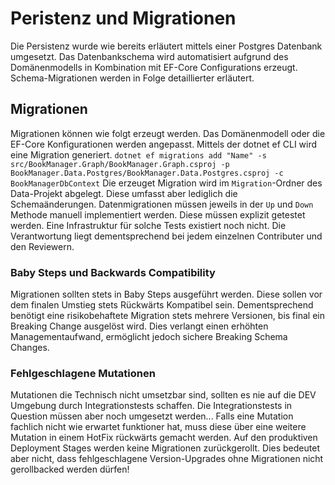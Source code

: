 # Peristenz und Migrationen
Die Persistenz wurde wie bereits erläutert mittels einer Postgres Datenbank umgesetzt.
Das Datenbankschema wird automatisiert aufgrund des Domänenmodells in Kombination mit EF-Core Configurations erzeugt.
Schema-Migrationen werden in Folge detaillierter erläutert.

## Migrationen
Migrationen können wie folgt erzeugt werden.
Das Domänenmodell oder die EF-Core Konfigurationen werden angepasst.
Mittels der dotnet ef CLI wird eine Migration generiert.
```dotnet ef migrations add "Name" -s src/BookManager.Graph/BookManager.Graph.csproj -p BookManager.Data.Postgres/BookManager.Data.Postgres.csproj -c BookManagerDbContext```
Die erzeuget Migration wird im `Migration`-Ordner des Data-Projekt abgelegt. Diese umfasst aber lediglich die Schemaänderungen. Datenmigrationen müssen jeweils in der `Up` und `Down` Methode manuell implementiert werden.
Diese müssen explizit getestet werden. Eine Infrastruktur für solche Tests existiert noch nicht. Die Verantwortung liegt dementsprechend bei jedem einzelnen Contributer und den Reviewern.

### Baby Steps und Backwards Compatibility
Migrationen sollten stets in Baby Steps ausgeführt werden. Diese sollen vor dem finalen Umstieg stets Rückwärts Kompatibel sein.
Dementsprechend benötigt eine risikobehaftete Migration stets mehrere Versionen, bis final ein Breaking Change ausgelöst wird.
Dies verlangt einen erhöhten Managementaufwand, ermöglicht jedoch sichere Breaking Schema Changes.

### Fehlgeschlagene Mutationen
Mutationen die Technisch nicht umsetzbar sind, sollten es nie auf die DEV Umgebung durch Integrationstests schaffen. Die Integrationstests in Question müssen aber noch umgesetzt werden...
Falls eine Mutation fachlich nicht wie erwartet funktioner hat, muss diese über eine weitere Mutation in einem HotFix rückwärts gemacht werden. Auf den produktiven Deployment Stages werden keine Migrationen zurückgerollt.
Dies bedeutet aber nicht, dass fehlgeschlagene Version-Upgrades ohne Migrationen nicht gerollbacked werden dürfen!
